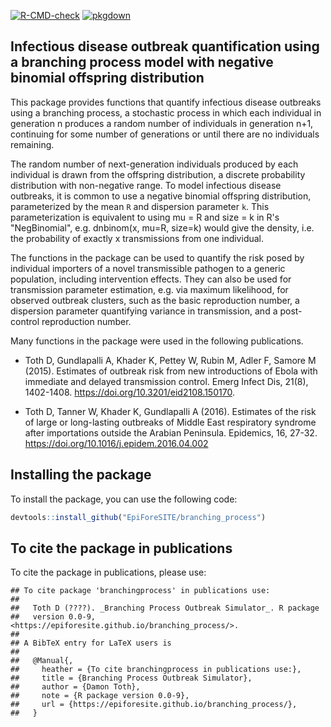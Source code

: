 
<!-- badges: start -->

[![R-CMD-check](https://github.com/EpiForeSITE/branching_process/actions/workflows/R-CMD-check.yaml/badge.svg)](https://github.com/EpiForeSITE/branching_process/actions/workflows/R-CMD-check.yaml)
[![pkgdown](https://github.com/EpiForeSITE/branching_process/actions/workflows/pkgdown.yaml/badge.svg)](https://github.com/EpiForeSITE/branching_process/actions/workflows/pkgdown.yaml)
<!-- badges: end -->

## Infectious disease outbreak quantification using a branching process model with negative binomial offspring distribution

This package provides functions that quantify infectious disease outbreaks
using a branching process, a stochastic process in which each individual in
generation n produces a random number of individuals in generation n+1,
continuing for some number of generations or until there are no individuals
remaining.

The random number of next-generation individuals produced by each individual
is drawn from the offspring distribution, a discrete probability distribution
with non-negative range. To model infectious disease outbreaks, it is common
to use a negative binomial offspring distribution, parameterized by the mean
`R` and dispersion parameter `k`. This parameterization is equivalent to
using mu = R and size = k in R's "NegBinomial", e.g. dnbinom(x, mu=R, size=k) would give the density,  i.e. the probability of exactly x transmissions from one individual.

The functions in the package can be used to quantify the risk posed by individual importers of a novel transmissible
pathogen to a generic population, including intervention effects. They can also be used for transmission parameter estimation, e.g. via maximum likelihood, for observed outbreak clusters, such as the basic reproduction number, a dispersion parameter quantifying variance in transmission, and a post-control reproduction number.

Many functions in the package were used in the following publications.

- Toth D, Gundlapalli A, Khader K, Pettey W, Rubin M, Adler F, Samore M
  (2015). Estimates of outbreak risk from new introductions of Ebola
  with immediate and delayed transmission control. Emerg Infect Dis,
  21(8), 1402-1408. <https://doi.org/10.3201/eid2108.150170>.

- Toth D, Tanner W, Khader K, Gundlapalli A (2016). Estimates of the
  risk of large or long-lasting outbreaks of Middle East respiratory
  syndrome after importations outside the Arabian Peninsula. Epidemics,
  16, 27-32. <https://doi.org/10.1016/j.epidem.2016.04.002>

## Installing the package

To install the package, you can use the following code:

``` r
devtools::install_github("EpiForeSITE/branching_process")
```

## To cite the package in publications

To cite the package in publications, please use:

    ## To cite package 'branchingprocess' in publications use:
    ## 
    ##   Toth D (????). _Branching Process Outbreak Simulator_. R package
    ##   version 0.0-9, <https://epiforesite.github.io/branching_process/>.
    ## 
    ## A BibTeX entry for LaTeX users is
    ## 
    ##   @Manual{,
    ##     heather = {To cite branchingprocess in publications use:},
    ##     title = {Branching Process Outbreak Simulator},
    ##     author = {Damon Toth},
    ##     note = {R package version 0.0-9},
    ##     url = {https://epiforesite.github.io/branching_process/},
    ##   }
